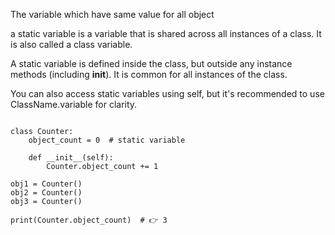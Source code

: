 The variable which have same value for all object

a static variable is a variable that is shared across all instances of a class. It is also called a class variable.

A static variable is defined inside the class, but outside any instance methods (including __init__). It is common for all instances of the class.

You can also access static variables using self, but it's recommended to use ClassName.variable for clarity.

```text

class Counter:
    object_count = 0  # static variable

    def __init__(self):
        Counter.object_count += 1

obj1 = Counter()
obj2 = Counter()
obj3 = Counter()

print(Counter.object_count)  # 👉 3


```

